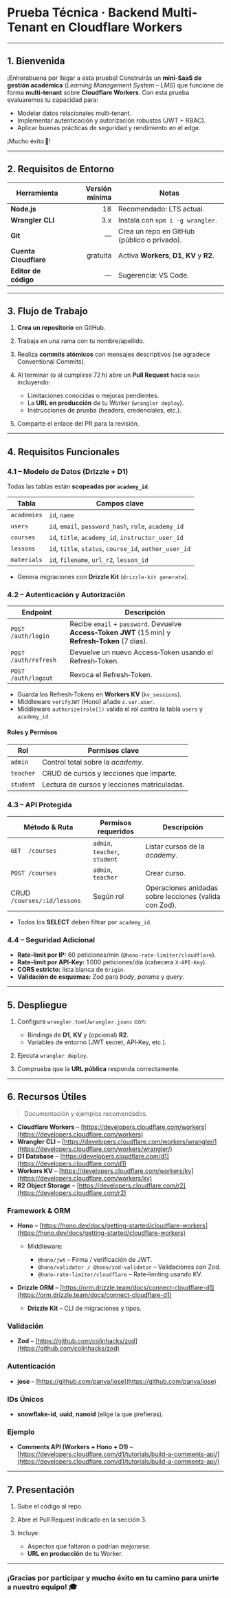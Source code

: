 # Prueba Técnica · Backend Multi-Tenant en Cloudflare Workers

---

## 1. Bienvenida

¡Enhorabuena por llegar a esta prueba!
Construirás un **mini‑SaaS de gestión académica** (*Learning Management System – LMS*) que funcione de forma **multi‑tenant** sobre **Cloudflare Workers**.
Con esta prueba evaluaremos tu capacidad para:

* Modelar datos relacionales multi‑tenant.
* Implementar autenticación y autorización robustas (JWT + RBAC).
* Aplicar buenas prácticas de seguridad y rendimiento en el edge.

¡Mucho éxito 🚀!

---

## 2. Requisitos de Entorno

| Herramienta           | Versión mínima | Notas                                                        |
| --------------------- | -------------: | ------------------------------------------------------------ |
| **Node.js**           |             18 | Recomendado: LTS actual.                                     |
| **Wrangler CLI**      |            3.x | Instala con `npm i -g wrangler`.                             |
| **Git**               |              — | Crea un repo en GitHub (público o privado).                  |
| **Cuenta Cloudflare** |       gratuita | Activa **Workers**, **D1**, **KV** y **R2**. |
| **Editor de código**  |              — | Sugerencia: VS Code.                                         |

---

## 3. Flujo de Trabajo

1. **Crea un repositorio** en GitHub.
2. Trabaja en una rama con tu nombre/apellido.
3. Realiza **commits atómicos** con mensajes descriptivos (se agradece Conventional Commits).
4. Al terminar (o al cumplirse 72 h) abre un **Pull Request** hacia `main` incluyendo:

   * Limitaciones conocidas o mejoras pendientes.
   * La **URL en producción** de tu Worker (`wrangler deploy`).
   * Instrucciones de prueba (headers, credenciales, etc.).
5. Comparte el enlace del PR para la revisión.

---

## 4. Requisitos Funcionales

### 4.1 – Modelo de Datos (Drizzle + D1)

Todas las tablas están **scopeadas por `academy_id`**.

| Tabla        | Campos clave                                           |
| ------------ | ------------------------------------------------------ |
| `academies`  | `id`, `name`                                           |
| `users`      | `id`, `email`, `password_hash`, `role`, `academy_id`   |
| `courses`    | `id`, `title`, `academy_id`, `instructor_user_id`      |
| `lessons`    | `id`, `title`, `status`, `course_id`, `author_user_id` |
| `materials` | `id`, `filename`, `url_r2`, `lesson_id`                |

* Genera migraciones con **Drizzle Kit** (`drizzle‑kit generate`).

### 4.2 – Autenticación y Autorización

| Endpoint             | Descripción                                                                                       |
| -------------------- | ------------------------------------------------------------------------------------------------- |
| `POST /auth/login`   | Recibe `email` + `password`. Devuelve **Access‑Token JWT** (15 min) y **Refresh‑Token** (7 días). |
| `POST /auth/refresh` | Devuelve un nuevo Access‑Token usando el Refresh‑Token.                                           |
| `POST /auth/logout`  | Revoca el Refresh‑Token.                                                                          |

* Guarda los Refresh‑Tokens en **Workers KV** (`kv_sessions`).
* Middleware `verifyJWT` (Hono) añade `c.var.user`.
* Middleware `authorize(role[])` valida el rol contra la tabla `users` y `academy_id`.

#### Roles y Permisos

| Rol       | Permisos clave                              |
| --------- | ------------------------------------------- |
| `admin`   | Control total sobre la *academy*.           |
| `teacher` | CRUD de cursos y lecciones que imparte.     |
| `student` | Lectura de cursos y lecciones matriculadas. |

### 4.3 – API Protegida

| Método & Ruta               | Permisos requeridos           | Descripción                                            |
| --------------------------- | ----------------------------- | ------------------------------------------------------ |
| `GET  /courses`             | `admin`, `teacher`, `student` | Listar cursos de la *academy*.                         |
| `POST /courses`             | `admin`, `teacher`            | Crear curso.                                           |
| CRUD `/courses/:id/lessons` | Según rol                     | Operaciones anidadas sobre lecciones (valida con Zod). |

* Todos los **SELECT** deben filtrar por `academy_id`.

### 4.4 – Seguridad Adicional

* **Rate‑limit por IP:** 60 peticiones/min (`@hono-rate-limiter/cloudflare`).
* **Rate‑limit por API‑Key:** 1 000 peticiones/día (cabecera `X‑API‑Key`).
* **CORS estricto:** lista blanca de `Origin`.
* **Validación de esquemas:** Zod para *body*, *params* y *query*.

---

## 5. Despliegue

1. Configura `wrangler.toml`/`wrangler.jsonc` con:

   * Bindings de **D1**, **KV** y (opcional) **R2**.
   * Variables de entorno (JWT secret, API‑Key, etc.).
2. Ejecuta `wrangler deploy`.
3. Comprueba que la **URL pública** responda correctamente.

---

## 6. Recursos Útiles

> Documentación y ejemplos recomendados.

* **Cloudflare Workers** – [https://developers.cloudflare.com/workers](https://developers.cloudflare.com/workers)
* **Wrangler CLI** – [https://developers.cloudflare.com/workers/wrangler/](https://developers.cloudflare.com/workers/wrangler/)
* **D1 Database** – [https://developers.cloudflare.com/d1](https://developers.cloudflare.com/d1)
* **Workers KV** – [https://developers.cloudflare.com/workers/kv](https://developers.cloudflare.com/workers/kv)
* **R2 Object Storage** – [https://developers.cloudflare.com/r2](https://developers.cloudflare.com/r2)

### Framework & ORM

* **Hono** – [https://hono.dev/docs/getting-started/cloudflare-workers](https://hono.dev/docs/getting-started/cloudflare-workers)

  * Middleware:

    * `@hono/jwt` – Firma / verificación de JWT.
    * `@hono/validator / @hono/zod-validator` – Validaciones con Zod.
    * `@hono-rate-limiter/cloudflare` – Rate‑limiting usando KV.
* **Drizzle ORM** – [https://orm.drizzle.team/docs/connect-cloudflare-d1](https://orm.drizzle.team/docs/connect-cloudflare-d1)

  * **Drizzle Kit** – CLI de migraciones y tipos.

### Validación

* **Zod** – [https://github.com/colinhacks/zod](https://github.com/colinhacks/zod)

### Autenticación

* **jose** – [https://github.com/panva/jose](https://github.com/panva/jose)

### IDs Únicos

* **snowflake-id**, **uuid**, **nanoid** (elige la que prefieras).

### Ejemplo

* **Comments API (Workers + Hono + D1)** – [https://developers.cloudflare.com/d1/tutorials/build-a-comments-api/](https://developers.cloudflare.com/d1/tutorials/build-a-comments-api/)

---

## 7. Presentación

1. Sube el código al repo.
2. Abre el Pull Request indicado en la sección 3.
3. Incluye:

   * Aspectos que faltaron o podrían mejorarse.
   * **URL en producción** de tu Worker.

---

### ¡Gracias por participar y mucho éxito en tu camino para unirte a nuestro equipo! 🎓

